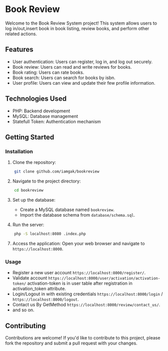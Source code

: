 # Book Review

Welcome to the Book Review System project! This system allows users to log in/out,insert book in book listing, review books, and perform other related actions.

## Features
- User authentication: Users can register, log in, and log out securely.
- Book review: Users can read and write reviews for books.
- Book rating: Users can rate books.
- Book search: Users can search for books by isbn.
- User profile: Users can view and update their few profile information.

## Technologies Used
- PHP: Backend development
- MySQL: Database management
- Statefull Token: Authentication mechanism

## Getting Started

### Installation
1. Clone the repository:
```bash
    git clone github.com/iamgak/bookreview
```

2. Navigate to the project directory:
```bash
    cd bookreview
```

3. Set up the database:
    - Create a MySQL database named `bookreview`.
    - Import the database schema from `database/schema.sql`.


6. Run the server:

```bash
    php -S localhost:8080 .index.php
```

7. Access the application:
    Open your web browser and navigate to `https://localhost:8000`.

### Usage
- Register a new user account `https://localhost:8000/register/`.
- Validate account `https://localhost:8000/user/activation/activation-token/` activation-token is in user table after registration in activation_token attribute.
- Login/Logout in with existing credentials `https://localhost:8000/login` / `https://localhost:8000/logout`.
- Contact us By GetMethod `https://localhost:8000/review/contact_us/`. 
- and so on.

## Contributing
Contributions are welcome! If you'd like to contribute to this project, please fork the repository and submit a pull request with your changes.

